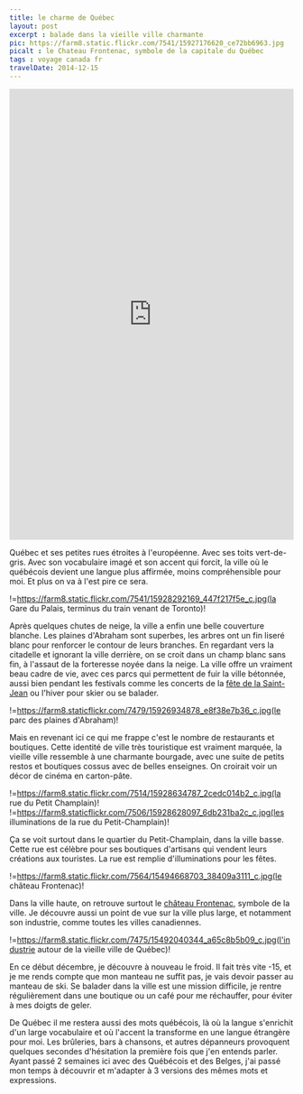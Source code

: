 ```yaml
---
title: le charme de Québec
layout: post
excerpt : balade dans la vieille ville charmante
pic: https://farm8.static.flickr.com/7541/15927176620_ce72bb6963.jpg
picalt : le Chateau Frontenac, symbole de la capitale du Québec
tags : voyage canada fr
travelDate: 2014-12-15
---
```


<iframe class="map" width='100%' height='800px' frameBorder='0' src='https://a.tiles.mapbox.com/v4/vincetraveller.lgbk9f3o/attribution,zoompan,geocoder,share.html?access_token=pk.eyJ1IjoidmluY2V0cmF2ZWxsZXIiLCJhIjoiMkxNUmEyVSJ9.EgFX8zbKFkf-b8UJ2M5CHQ'></iframe>

Québec et ses petites rues étroites à l'européenne. Avec ses toits vert-de-gris. Avec son vocabulaire imagé et son accent qui forcit, la ville où le québécois devient une langue plus affirmée, moins compréhensible pour moi. Et plus on va à l'est pire ce sera.

!=https://farm8.static.flickr.com/7541/15928292169_447f217f5e_c.jpg(la Gare du Palais, terminus du train venant de Toronto)!

Après quelques chutes de neige, la ville a enfin une belle couverture blanche. Les plaines d'Abraham sont superbes, les arbres ont un fin liseré blanc pour renforcer le contour de leurs branches. En regardant vers la citadelle et ignorant la ville derrière, on se croit dans un champ blanc sans fin, à l'assaut de la forteresse noyée dans la neige. La ville offre un vraiment beau cadre de vie, avec ces parcs qui permettent de fuir la ville bétonnée, aussi bien pendant les festivals comme les concerts de la [fête de la Saint-Jean][1] ou l'hiver pour skier ou se balader.

!=https://farm8.staticflickr.com/7479/15926934878_e8f38e7b36_c.jpg(le parc des plaines d'Abraham)!

Mais en revenant ici ce qui me frappe c'est le nombre de restaurants et boutiques. Cette identité de ville très touristique est vraiment marquée, la vieille ville ressemble à une charmante bourgade, avec une suite de petits restos et boutiques cossus avec de belles enseignes. On croirait voir un décor de cinéma en carton-pâte. 

!=https://farm8.static.flickr.com/7514/15928634787_2cedc014b2_c.jpg(la rue du Petit Champlain)! !=https://farm8.staticflickr.com/7506/15928628097_6db231ba2c_c.jpg(les illuminations de la rue du Petit-Champlain)!

Ça se voit surtout dans le quartier du Petit-Champlain, dans la ville basse. Cette rue est célèbre pour ses boutiques d'artisans qui vendent leurs créations aux touristes. La rue est remplie d'illuminations pour les fêtes.

!=https://farm8.static.flickr.com/7564/15494668703_38409a3111_c.jpg(le château Frontenac)!

Dans la ville haute, on retrouve surtout le [château Frontenac][2], symbole de la ville. Je découvre aussi un point de vue sur la ville plus large, et notamment son industrie, comme toutes les villes canadiennes.

!=https://farm8.static.flickr.com/7475/15492040344_a65c8b5b09_c.jpg(l'industrie autour de la vieille ville de Québec)!

En ce début décembre, je découvre à nouveau le froid. Il fait très vite -15, et je me rends compte que mon manteau ne suffit pas, je vais devoir passer au manteau de ski. Se balader dans la ville est une mission difficile, je rentre régulièrement dans une boutique ou un café pour me réchauffer, pour éviter à mes doigts de geler.

De Québec il me restera aussi des mots québécois, là où la langue s'enrichit d'un large vocabulaire et où l'accent la transforme en une langue étrangère pour moi. Les brûleries, bars à chansons, et autres dépanneurs provoquent quelques secondes d'hésitation la première fois que j'en entends parler. Ayant passé 2 semaines ici avec des Québécois et des Belges, j'ai passé mon temps à découvrir et m'adapter à 3 versions des mêmes mots et expressions.

[1]: https://fr.wikipedia.org/wiki/Fête_nationale_du_Québec "La fête nationale du Québec a lieu le 24 juin, pour célébrer la Saint-Jean-Baptiste"
[2]: http://fr.wikipedia.org/wiki/Ch%C3%A2teau_Frontenac
